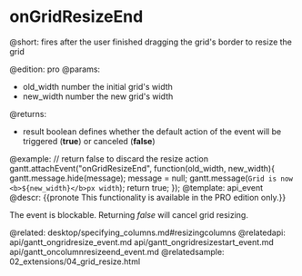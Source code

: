 onGridResizeEnd
=============

@short: fires after the user finished dragging the grid's border to resize the grid
	
@edition: pro
@params:
- old_width	number	the initial grid's width
- new_width		number	the new grid's width

@returns:  
  - result     boolean       defines whether the default action of the event will be triggered (<b>true</b>) or canceled (<b>false</b>) 

@example:
// return false to discard the resize action
gantt.attachEvent("onGridResizeEnd", function(old_width, new_width){
	gantt.message.hide(message);
	message = null;
	gantt.message(`Grid is now <b>${new_width}</b>px width`);
	return true;
});
@template:	api_event
@descr:
{{pronote This functionality is available in the PRO edition only.}}

The event is blockable. Returning *false* will cancel grid resizing.

@related:
	desktop/specifying_columns.md#resizingcolumns
@relatedapi:
	api/gantt_ongridresize_event.md
    api/gantt_ongridresizestart_event.md
    api/gantt_oncolumnresizeend_event.md
@relatedsample:
	02_extensions/04_grid_resize.html